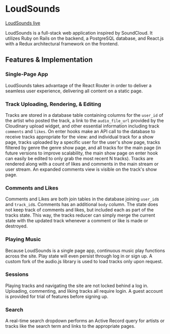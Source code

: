 # LoudSounds

[LoudSounds live][link]

[link]: http://www.loudsounds.online

LoudSounds is a full-stack web application inspired by SoundCloud. It utilizes Ruby on Rails on the backend, a PostgreSQL database, and React.js with a Redux architectural framework on the frontend.

## Features & Implementation

### Single-Page App

LoudSounds takes advantage of the React Router in order to deliver a seamless user experience, delivering all content on a static page.

### Track Uploading, Rendering, & Editing

Tracks are stored in a database table containing columns for the `user_id` of the artist who posted the track, a link to the `audio_file_url` provided by the Cloudinary upload widget, and other essential information including track `comments` and `likes`. On enter hooks make an API call to the database to receive tracks appropriate for the view: and individual track for a show page, tracks uploaded by a specific user for the user's show page, tracks filtered by genre the genre show page, and all tracks for the main page (in future versions to improve scalability, the main show page on enter hook can easily be edited to only grab the most recent N tracks). Tracks are rendered along with a count of likes and comments in the main stream or user stream. An expanded comments view is visible on the track's show page.

### Comments and Likes

Comments and Likes are both join tables in the database joining `user_id`s
and `track_id`s. Comments has an additional `body` column. The state does not keep track of comments and likes, but included each as part of the tracks state. This way, the tracks reducer can simply merge the current state with the updated track whenever a comment or like is made or destroyed.

### Playing Music

Because LoudSounds is a single page app, continuous music play functions across the site. Play state will even persist through log in or sign up. A custom fork of the audio.js library is used to load tracks only upon request.

### Sessions

Playing tracks and navigating the site are not locked behind a log in. Uploading, commenting, and liking tracks all require login. A guest account is provided for trial of features before signing up.

### Search

A real-time search dropdown performs an Active Record query for artists or tracks like the search term and links to the appropriate pages.
